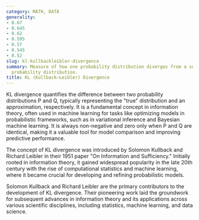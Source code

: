 ```yaml
---
category: MATH, DATA
generality:
- 0.67
- 0.645
- 0.62
- 0.595
- 0.57
- 0.545
- 0.52
slug: kl-kullbackleibler-divergence
summary: Measure of how one probability distribution diverges from a second, reference
  probability distribution.
title: KL (Kullback–Leibler) Divergence
---
```


KL divergence quantifies the difference between two probability distributions P and Q, typically representing the "true" distribution and an approximation, respectively. It is a fundamental concept in information theory, often used in machine learning for tasks like optimizing models in probabilistic frameworks, such as in variational inference and Bayesian machine learning. It is always non-negative and zero only when P and Q are identical, making it a valuable tool for model comparison and improving predictive performance.

The concept of KL divergence was introduced by Solomon Kullback and Richard Leibler in their 1951 paper "On Information and Sufficiency." Initially rooted in information theory, it gained widespread popularity in the late 20th century with the rise of computational statistics and machine learning, where it became crucial for developing and refining probabilistic models.

Solomon Kullback and Richard Leibler are the primary contributors to the development of KL divergence. Their pioneering work laid the groundwork for subsequent advances in information theory and its applications across various scientific disciplines, including statistics, machine learning, and data science.